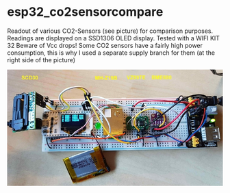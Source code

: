 # esp32_co2sensorcompare
Readout of various CO2-Sensors (see picture) for comparison purposes.
Readings are displayed on a SSD1306 OLED display.
Tested with a WIFI KIT 32
Beware of Vcc drops!
Some CO2 sensors have a fairly high power consumption, this is why I used a separate supply branch for them (at the right side of the picture)

![HW setup](https://github.com/papamidas/esp32_co2sensorcompare/blob/main/co2sensorcompare.jpg)
